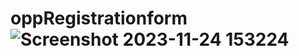 # oppRegistrationform![Screenshot 2023-11-24 153224](https://github.com/Mark-Muuo/oppRegistrationform/assets/134997241/334a8720-8890-4168-a47a-16457e06a8b0)

